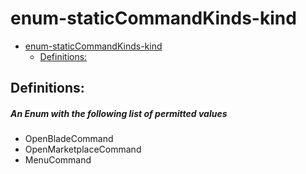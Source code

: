 <a name="enum-staticcommandkinds-kind"></a>
# enum-staticCommandKinds-kind
* [enum-staticCommandKinds-kind](#enum-staticcommandkinds-kind)
    * [Definitions:](#enum-staticcommandkinds-kind-definitions)

<a name="enum-staticcommandkinds-kind-definitions"></a>
## Definitions:
<a name="enum-staticcommandkinds-kind-definitions-an-enum-with-the-following-list-of-permitted-values"></a>
##### An Enum with the following list of permitted values
- OpenBladeCommand
- OpenMarketplaceCommand
- MenuCommand
